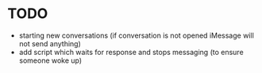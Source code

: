 # TODO

- starting new conversations (if conversation is not opened iMessage
  will not send anything)
- add script which waits for response and stops messaging (to ensure
  someone woke up)
